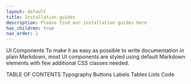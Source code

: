 ```yaml
---
layout: default
title: Installation guides
description: Please find our installation guides here
has_children: true
nav_order: 2
---
```


UI Components
To make it as easy as possible to write documentation in plain Markdown, most UI components are styled using default Markdown elements with few additional CSS classes needed.

TABLE OF CONTENTS
Typography
Buttons
Labels
Tables
Lists
Code
